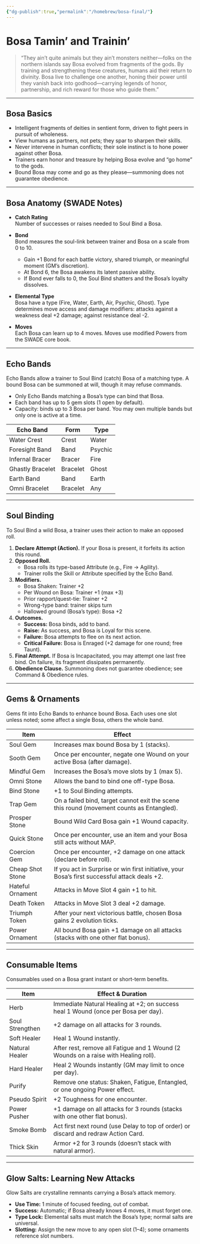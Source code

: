 ```yaml
---
{"dg-publish":true,"permalink":"/homebrew/bosa-final/"}
---
```


# Bosa Tamin’ and Trainin’

> “They ain’t quite animals but they ain’t monsters neither—folks on the northern islands say Bosa evolved from fragments of the gods. By training and strengthening these creatures, humans aid their return to divinity. Bosa live to challenge one another, honing their power until they vanish back into godhood—carrying legends of honor, partnership, and rich reward for those who guide them.”

---

## Bosa Basics

- Intelligent fragments of deities in sentient form, driven to fight peers in pursuit of wholeness.
- View humans as partners, not pets; they spar to sharpen their skills.
- Never intervene in human conflicts; their sole instinct is to hone power against other Bosa.
- Trainers earn honor and treasure by helping Bosa evolve and “go home” to the gods.
- Bound Bosa may come and go as they please—summoning does not guarantee obedience.

---

## Bosa Anatomy (SWADE Notes)

- **Catch Rating**  
    Number of successes or raises needed to Soul Bind a Bosa.
    
- **Bond**  
    Bond measures the soul-link between trainer and Bosa on a scale from 0 to 10.
    
    - Gain +1 Bond for each battle victory, shared triumph, or meaningful moment (GM’s discretion).
    - At Bond 6, the Bosa awakens its latent passive ability.
    - If Bond ever falls to 0, the Soul Bind shatters and the Bosa’s loyalty dissolves.

- **Elemental Type**  
     Bosa have a type (Fire, Water, Earth, Air, Psychic, Ghost). Type determines move access and damage modifiers: attacks against a weakness deal +2 damage; against resistance deal -2.
    
- **Moves**  
    Each Bosa can learn up to 4 moves. Moves use modified Powers from the SWADE core book.

---

## Echo Bands

Echo Bands allow a trainer to Soul Bind (catch) Bosa of a matching type. A bound Bosa can be summoned at will, though it may refuse commands.

- Only Echo Bands matching a Bosa’s type can bind that Bosa.
- Each band has up to 5 gem slots (1 open by default).
- Capacity: binds up to 3 Bosa per band. You may own multiple bands but only one is active at a time.

|Echo Band|Form|Type|
|---|---|---|
|Water Crest|Crest|Water|
|Foresight Band|Band|Psychic|
|Infernal Bracer|Bracer|Fire|
|Ghastly Bracelet|Bracelet|Ghost|
|Earth Band|Band|Earth|
|Omni Bracelet|Bracelet|Any|

---

## Soul Binding

To Soul Bind a wild Bosa, a trainer uses their action to make an opposed roll.

1. **Declare Attempt (Action).** If your Bosa is present, it forfeits its action this round.
2. **Opposed Roll.**
    - Bosa rolls its type-based Attribute (e.g., Fire → Agility).
    - Trainer rolls the Skill or Attribute specified by the Echo Band.
3. **Modifiers.**
    - Bosa Shaken: Trainer +2
    - Per Wound on Bosa: Trainer +1 (max +3)
    - Prior rapport/quest-tie: Trainer +2
    - Wrong-type band: trainer skips turn
    - Hallowed ground (Bosa’s type): Bosa +2
4. **Outcomes.**
    - **Success:** Bosa binds, add to band.
    - **Raise:** As success, and Bosa is Loyal for this scene.
    - **Failure:** Bosa attempts to flee on its next action.
    - **Critical Failure:** Bosa is Enraged (+2 damage for one round; free Taunt).
5. **Final Attempt.** If Bosa is Incapacitated, you may attempt one last free bind. On failure, its fragment dissipates permanently.
6. **Obedience Clause.** Summoning does not guarantee obedience; see Command & Obedience rules.

---

## Gems & Ornaments

Gems fit into Echo Bands to enhance bound Bosa. Each uses one slot unless noted; some affect a single Bosa, others the whole band.

|Item|Effect|
|---|---|
|Soul Gem|Increases max bound Bosa by 1 (stacks).|
|Sooth Gem|Once per encounter, negate one Wound on your active Bosa (after damage).|
|Mindful Gem|Increases the Bosa’s move slots by 1 (max 5).|
|Omni Stone|Allows the band to bind one off-type Bosa.|
|Bind Stone|+1 to Soul Binding attempts.|
|Trap Gem|On a failed bind, target cannot exit the scene this round (movement counts as Entangled).|
|Prosper Stone|Bound Wild Card Bosa gain +1 Wound capacity.|
|Quick Stone|Once per encounter, use an item and your Bosa still acts without MAP.|
|Coercion Gem|Once per encounter, +2 damage on one attack (declare before roll).|
|Cheap Shot Stone|If you act in Surprise or win first initiative, your Bosa’s first successful attack deals +2.|
|Hateful Ornament|Attacks in Move Slot 4 gain +1 to hit.|
|Death Token|Attacks in Move Slot 3 deal +2 damage.|
|Triumph Token|After your next victorious battle, chosen Bosa gains 2 evolution ticks.|
|Power Ornament|All bound Bosa gain +1 damage on all attacks (stacks with one other flat bonus).|

---

## Consumable Items

Consumables used on a Bosa grant instant or short-term benefits.

|Item|Effect & Duration|
|---|---|
|Herb|Immediate Natural Healing at +2; on success heal 1 Wound (once per Bosa per day).|
|Soul Strengthen|+2 damage on all attacks for 3 rounds.|
|Soft Healer|Heal 1 Wound instantly.|
|Natural Healer|After rest, remove all Fatigue and 1 Wound (2 Wounds on a raise with Healing roll).|
|Hard Healer|Heal 2 Wounds instantly (GM may limit to once per day).|
|Purify|Remove one status: Shaken, Fatigue, Entangled, or one ongoing Power effect.|
|Pseudo Spirit|+2 Toughness for one encounter.|
|Power Pusher|+1 damage on all attacks for 3 rounds (stacks with one other flat bonus).|
|Smoke Bomb|Act first next round (use Delay to top of order) or discard and redraw Action Card.|
|Thick Skin|Armor +2 for 3 rounds (doesn’t stack with natural armor).|

---

## Glow Salts: Learning New Attacks

Glow Salts are crystalline remnants carrying a Bosa’s attack memory.

- **Use Time:** 1 minute of focused feeding, out of combat.
- **Success:** Automatic; if Bosa already knows 4 moves, it must forget one.
- **Type Lock:** Elemental salts must match the Bosa’s type; normal salts are universal.
- **Slotting:** Assign the new move to any open slot (1–4); some ornaments reference slot numbers.